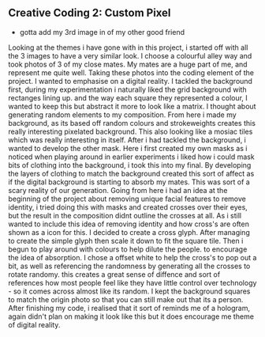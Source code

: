 ## Creative Coding 2: Custom Pixel

* gotta add my 3rd image in of my other good friend 

Looking at the themes i have gone with in this project, i started off with all the 3 images to have a very similar look. I choose a colourful alley way and took photos of 3 of my close mates. My mates are a huge part of me, and represent me quite well. Taking these photos into the coding element of the project. I wanted to emphasise on a digital reality. I tackled the background first, during my experimentation i naturally liked the grid background with rectanges lining up. and the way each square they represented a colour, I wanted to keep this but abstract it more to look like a matrix. I thought about generating random elements to my composition. From here i made my background, as its based off random colours and strokeweights creates this really interesting pixelated background. This also looking like a mosiac tiles which was really interesting in itself. After i had tackled the background, i wanted to develop the other mask. Here i first created my own masks as i noticed when playing around in earlier experiments i liked how i could mask bits of clothing into the background, i took this into my final. By developing the layers of clothing to match the background created this sort of affect as if the digital background is starting to absorb my mates. This was sort of a scary reality of our generation. Going from here i had an idea at the beginning of the project about removing unique facial features to remove identity, i tried doing this with masks and created crosses over their eyes, but the result in the composition didnt outline the crosses at all. As i still wanted to include this idea of removing identity and how cross's are often shown as a icon for this. I decided to create a cross glyph. After managing to create the simple glyph then scale it down to fit the square tile. Then i begun to play around with colours to help dilute the people. to encourage the idea of absorption. I chose a offset white to help the cross's to pop out a bit, as well as referencing the randomness by generating all the crosses to rotate randomy. this creates a great sense of diffence and sort of references how most people feel like they have little control over technology - so it comes across almost like its random. I kept the background squares to match the origin photo so that you can still make out that its a person. After finishing my code, i realised that it sort of reminds me of a hologram, again didn't plan on making it look like this but it does encourage me theme of digital reality.
